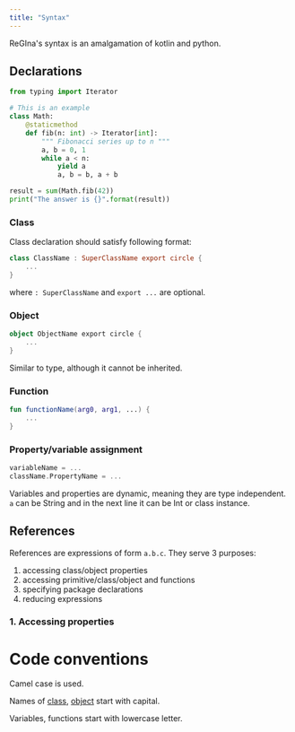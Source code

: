 ```yaml
---
title: "Syntax"
---
```


ReGIna's syntax is an amalgamation of kotlin and python.

## Declarations
```python
from typing import Iterator

# This is an example
class Math:
    @staticmethod
    def fib(n: int) -> Iterator[int]:
        """ Fibonacci series up to n """
        a, b = 0, 1
        while a < n:
            yield a
            a, b = b, a + b

result = sum(Math.fib(42))
print("The answer is {}".format(result))
```
### Class

Class declaration should satisfy following format:

```kotlin 
class ClassName : SuperClassName export circle {
    ...
}
```

where `: SuperClassName` and `export ...` are optional.

### Object

```kotlin
object ObjectName export circle {
    ...
}
```

Similar to type, although it cannot be inherited.

### Function

```kotlin
fun functionName(arg0, arg1, ...) {
    ...
}
```

### Property/variable assignment

```kotlin
variableName = ...
className.PropertyName = ...
```

Variables and properties are dynamic, meaning they are type independent. `a` can be String and in the next line it can
be Int or class instance.

## References

References are expressions of form `a.b.c`. They serve 3 purposes:

1. accessing class/object properties
2. accessing primitive/class/object and functions
3. specifying package declarations
4. reducing expressions

### 1. Accessing properties


# Code conventions

Camel case is used.

Names of [class](Syntax.md/###Class), [object](Syntax.md/###Object) start with capital.

Variables, functions start with lowercase letter.